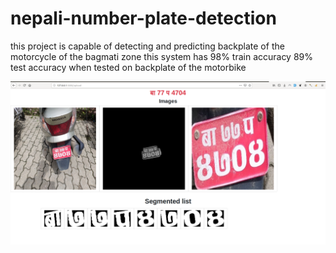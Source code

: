 # nepali-number-plate-detection
this project is capable of detecting and predicting backplate of the motorcycle of the bagmati zone
this system has 98% train accuracy 89% test accuracy when tested on backplate of the motorbike 

![alt text](./positiveimage.png)
